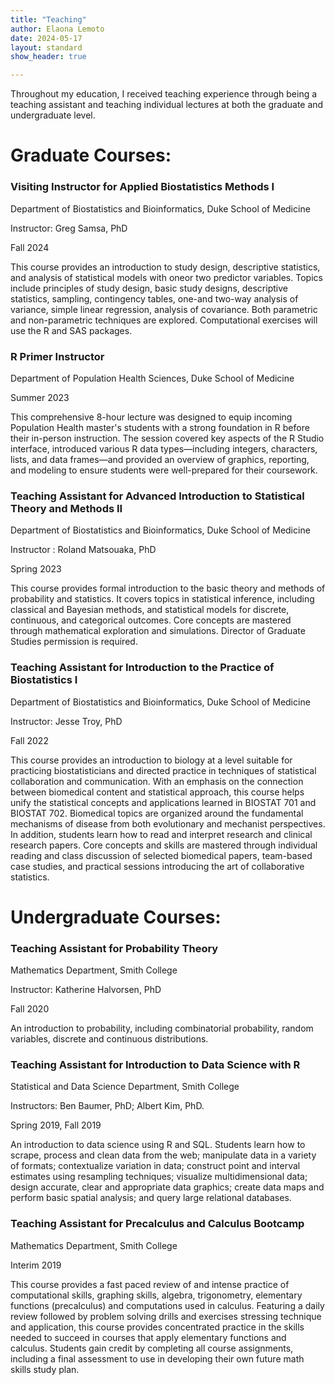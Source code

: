 ```yaml
---
title: "Teaching"
author: Elaona Lemoto
date: 2024-05-17
layout: standard
show_header: true

---
```


Throughout my education, I received teaching experience through being a teaching assistant and teaching individual lectures at both the graduate and undergraduate level.


# Graduate Courses:

### Visiting Instructor for Applied Biostatistics Methods I


Department of Biostatistics and Bioinformatics, Duke School of Medicine

Instructor: Greg Samsa, PhD

Fall 2024

This course provides an introduction to study design, descriptive statistics, and analysis of statistical models with oneor two predictor variables. Topics include principles of study design, basic study designs, descriptive statistics, sampling, contingency tables, one-and two-way analysis of variance, simple linear regression, analysis of covariance. Both parametric and non-parametric techniques are explored. Computational exercises will use the R and SAS packages. 

### R Primer Instructor 


Department of Population Health Sciences, Duke School of Medicine

Summer 2023

This comprehensive 8-hour lecture was designed to equip incoming Population Health master's students with a strong foundation in R before their in-person instruction. The session covered key aspects of the R Studio interface, introduced various R data types—including integers, characters, lists, and data frames—and provided an overview of graphics, reporting, and modeling to ensure students were well-prepared for their coursework.



### Teaching Assistant for Advanced Introduction to Statistical Theory and Methods II


Department of Biostatistics and Bioinformatics, Duke School of Medicine


Instructor : Roland Matsouaka, PhD

Spring 2023

This course provides formal introduction to the basic theory and methods of probability and statistics. It covers topics in statistical inference, including classical and Bayesian methods, and statistical models for discrete, continuous, and categorical outcomes. Core concepts are mastered through mathematical exploration and simulations. Director of Graduate Studies permission is required.

### Teaching Assistant for Introduction to the Practice of Biostatistics I


Department of Biostatistics and Bioinformatics, Duke School of Medicine


Instructor: Jesse Troy, PhD

Fall 2022

This course provides an introduction to biology at a level suitable for practicing biostatisticians and directed practice in techniques of statistical collaboration and communication. With an emphasis on the connection between biomedical content and statistical approach, this course helps unify the statistical concepts and applications learned in BIOSTAT 701 and BIOSTAT 702. Biomedical topics are organized around the fundamental mechanisms of disease from both evolutionary and mechanist perspectives. In addition, students learn how to read and interpret research and clinical research papers. Core concepts and skills are mastered through individual reading and class discussion of selected biomedical papers, team-based case studies, and practical sessions introducing the art of collaborative statistics.


# Undergraduate Courses:


### Teaching Assistant for Probability Theory

Mathematics Department, Smith College

Instructor: Katherine Halvorsen, PhD

Fall 2020

An introduction to probability, including combinatorial probability, random variables, discrete and continuous distributions.


### Teaching Assistant for Introduction to Data Science with R

Statistical and Data Science Department, Smith College

Instructors: Ben Baumer, PhD; Albert Kim, PhD.

Spring 2019, Fall 2019

An introduction to data science using R and SQL. Students learn how to scrape, process and clean data from the web; manipulate data in a variety of formats; contextualize variation in data; construct point and interval estimates using resampling techniques; visualize multidimensional data; design accurate, clear and appropriate data graphics; create data maps and perform basic spatial analysis; and query large relational databases.


### Teaching Assistant for Precalculus and Calculus Bootcamp

Mathematics Department, Smith College

Interim 2019

This course provides a fast paced review of and intense practice of computational skills, graphing skills, algebra, trigonometry, elementary functions (precalculus) and computations used in calculus. Featuring a daily review followed by problem solving drills and exercises stressing technique and application, this course provides concentrated practice in the skills needed to succeed in courses that apply elementary functions and calculus. Students gain credit by completing all course assignments, including a final assessment to use in developing their own future math skills study plan.




